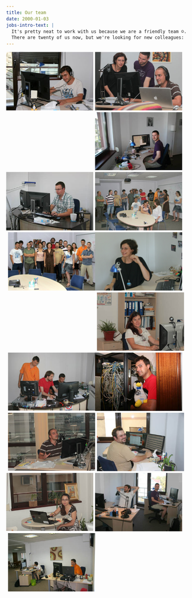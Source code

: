 ```yaml
---
title: Our team
date: 2000-01-03
jobs-intro-text: |
  It's pretty neat to work with us because we are a friendly team ☺.
  There are twenty of us now, but we're looking for new colleagues:
---
```



<img src="/images/team/team2011-1.jpg" alt="Eau de Web team 2011" style="width: 235px; float:left; margin-bottom:5px" />
<img src="/images/team/team2011-2.jpg" alt="Eau de Web team 2011" style="width: 235px; float:left; margin-left:5px; margin-bottom:5px" />
<img src="/images/team/team2011-3.jpg" alt="Eau de Web team 2011" style="width: 235px; float:left; margin-left:5px; margin-bottom:5px" />
<img src="/images/team/team2011-4.jpg" alt="Eau de Web team 2011" style="width: 235px; float:left; margin-bottom:5px" />
<img src="/images/team/team2011-5.jpg" alt="Eau de Web team 2011" style="width: 235px; float:left; margin-left:5px; margin-bottom:5px" />
<img src="/images/team/team2011-6.jpg" alt="Eau de Web team 2011" style="width: 235px; float:left; margin-left:5px; margin-bottom:5px" />
<img src="/images/team/team2011-7.jpg" alt="Eau de Web team 2011" style="width: 235px; float:left; margin-bottom:5px" />
<img src="/images/team/team2011-8.jpg" alt="Eau de Web team 2011" style="width: 235px; float:left; margin-left:5px; margin-bottom:5px" />
<img src="/images/team/team2011-9.jpg" alt="Eau de Web team 2011" style="width: 235px; float:left; margin-left:5px; margin-bottom:5px" />
<img src="/images/team/team2011-10.jpg" alt="Eau de Web team 2011" style="width: 235px; float:left; margin-bottom:5px" />
<img src="/images/team/team2011-11.jpg" alt="Eau de Web team 2011" style="width: 235px; float:left; margin-left:5px; margin-bottom:5px" />
<img src="/images/team/team2011-12.jpg" alt="Eau de Web team 2011" style="width: 235px; float:left; margin-left:5px; margin-bottom:5px" />
<img src="/images/team/team2011-13.jpg" alt="Eau de Web team 2011" style="width: 235px; float:left; margin-bottom:5px" />
<img src="/images/team/team2011-14.jpg" alt="Eau de Web team 2011" style="width: 235px; float:left; margin-left:5px; margin-bottom:5px" />
<img src="/images/team/team2011-15.jpg" alt="Eau de Web team 2011" style="width: 235px; float:left; margin-left:5px; margin-bottom:5px" />

<div style="clear: left"> </div>


